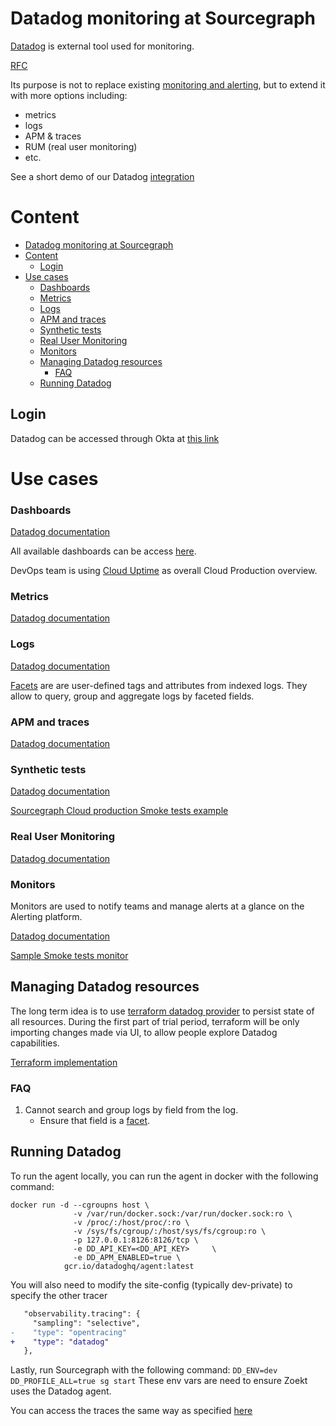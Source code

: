 # Datadog monitoring at Sourcegraph

[Datadog](https://app.datadoghq.com/) is external tool used for monitoring.

[RFC](https://docs.google.com/document/d/1xnAgloZB8sEkyhecjml2ByQl-aUCrJdWDYOBj3asA9g)

Its purpose is not to replace existing [monitoring and alerting](../../../engineering/tools/observability/monitoring.md), but to extend it with more options including:

- metrics
- logs
- APM & traces
- RUM (real user monitoring)
- etc.

See a short demo of our Datadog [integration](https://www.loom.com/share/27ae324f095a4a0f8a25261a86274ba4)

# Content

- [Datadog monitoring at Sourcegraph](#datadog-monitoring-at-sourcegraph)
- [Content](#content)
  - [Login](#login)
- [Use cases](#use-cases)
  - [Dashboards](#dashboards)
  - [Metrics](#metrics)
  - [Logs](#logs)
  - [APM and traces](#apm-and-traces)
  - [Synthetic tests](#synthetic-tests)
  - [Real User Monitoring](#real-user-monitoring)
  - [Monitors](#monitors)
  - [Managing Datadog resources](#managing-datadog-resources)
    - [FAQ](#faq)
  - [Running Datadog](#running-datadog)

## Login

Datadog can be accessed through Okta at [this link](https://app.datadoghq.com/)

# Use cases

### Dashboards

[Datadog documentation](https://docs.datadoghq.com/dashboards/)

All available dashboards can be access [here](https://app.datadoghq.com/dashboard/lists).

DevOps team is using [Cloud Uptime](https://app.datadoghq.com/dashboard/xjm-eb6-rdn/cloud-uptime) as overall Cloud Production overview.

### Metrics

[Datadog documentation](https://docs.datadoghq.com/metrics/)

### Logs

[Datadog documentation](https://docs.datadoghq.com/logs/explorer/)

[Facets](https://docs.datadoghq.com/logs/explorer/facets/) are are user-defined tags and attributes from indexed logs.
They allow to query, group and aggregate logs by faceted fields.

### APM and traces

[Datadog documentation](https://docs.datadoghq.com/tracing/#explore-datadog-apm)

### Synthetic tests

[Datadog documentation](https://docs.datadoghq.com/synthetics/)

[Sourcegraph Cloud production Smoke tests example](https://app.datadoghq.com/synthetics/details/iis-dve-hzw)

### Real User Monitoring

[Datadog documentation](https://docs.datadoghq.com/real_user_monitoring/)

### Monitors

Monitors are used to notify teams and manage alerts at a glance on the Alerting platform.

[Datadog documentation](https://docs.datadoghq.com/monitors/)

[Sample Smoke tests monitor](https://app.datadoghq.com/monitors/61774211)

## Managing Datadog resources

The long term idea is to use [terraform datadog provider](https://registry.terraform.io/providers/DataDog/datadog/latest/docs) to persist state of all resources.
During the first part of trial period, terraform will be only importing changes made via UI, to allow people explore Datadog capabilities.

[Terraform implementation](https://github.com/sourcegraph/infrastructure/tree/main/datadog)

### FAQ

1. Cannot search and group logs by field from the log.
   - Ensure that field is a [facet](https://docs.datadoghq.com/logs/explorer/facets/#create-facets).

## Running Datadog

To run the agent locally, you can run the agent in docker with the following command:
```
docker run -d --cgroupns host \
              -v /var/run/docker.sock:/var/run/docker.sock:ro \
              -v /proc/:/host/proc/:ro \
              -v /sys/fs/cgroup/:/host/sys/fs/cgroup:ro \
              -p 127.0.0.1:8126:8126/tcp \
              -e DD_API_KEY=<DD_API_KEY>     \
              -e DD_APM_ENABLED=true \
            gcr.io/datadoghq/agent:latest
```

You will also need to modify the site-config (typically dev-private) to specify the other tracer

```patch
   "observability.tracing": {
     "sampling": "selective",
-    "type": "opentracing"
+    "type": "datadog"
   },
```

Lastly, run Sourcegraph with the following command:
`DD_ENV=dev DD_PROFILE_ALL=true sg start`
These env vars are need to ensure Zoekt uses the Datadog agent.

You can access the traces the same way as specified [here](https://docs.sourcegraph.com/admin/observability/tracing)